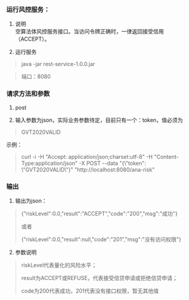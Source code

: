 ### 运行风控服务：
1. 说明  
空算法体风控服务接口。当访问令牌正确时，一律返回接受信用（ACCEPT）。

2. 运行服务

> java -jar rest-service-1.0.0.jar

> 端口：8080

### 请求方法和参数
 
1. post

2. 输入参数为json，实际业务参数待定，目前只有一个：token，值必须为
> GVT2020VALID

示例：
>curl -i -H "Accept: application/json;charset:utf-8" -H "Content-Type:application/json" -X POST --data "{\\"token\": \\"GVT2020VALID\\"}"  "http://localhost:8080/ana-risk"

### 输出
1. 输出为json：
> {"riskLevel":0.0,"result":"ACCEPT","code":"200","msg":"成功"}
>
>或者
>
>{"riskLevel":0.0,"result":null,"code":"201","msg":"没有访问权限"}
2. 参数说明
>riskLevel代表量化的风险水平；
>
>result为ACCEPT或REFUSE，代表接受信贷申请或拒绝信贷申请；
>
>code为200代表成功，201代表没有接口权限，暂无其他值

